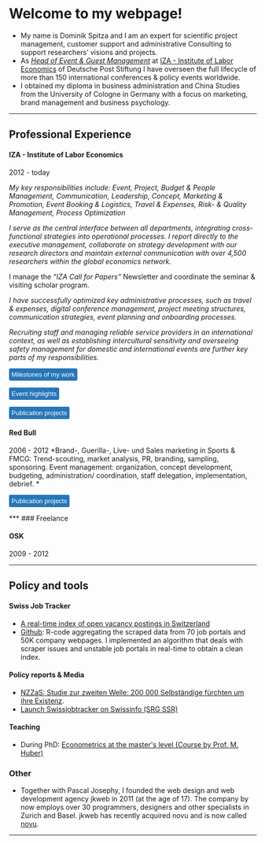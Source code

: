 # Welcome to my webpage!

- My name is Dominik Spitza and I am an expert for scientific project management, customer support and administrative Consulting to support researchers’ visions and projects.
- As *[Head of Event & Guest Management](https://www.iza.org/person/8053/dominik-spitza)* at [IZA - Institute of Labor Economics](https://www.iza.org/) of Deutsche Post Stiftung I have overseen the full lifecycle of more than 150 international conferences & policy events worldwide. 
- I obtained my diploma in business administration and China Studies from the University of Cologne in Germany with a focus on marketing, brand management and business psychology.

***

## Professional Experience 


####  IZA - Institute of Labor Economics
2012 - today

*My key responsibilities include: Event, Project, Budget & People Management, Communication, Leadership, Concept, Marketing & Promotion, Event Booking & Logistics, Travel & Expenses, Risk- & Quality Management, Process Optimization*

*I serve as the central interface between all departments, integrating cross-functional strategies into operational processes. I report directly to the executive management, collaborate on strategy development with our research directors and maintain external communication with over 4,500 researchers within the global economics network.*

I manage the *“IZA Call for Papers”* Newsletter and coordinate the seminar & visiting scholar program.

*I have successfully optimized key administrative processes, such as travel & expenses, digital conference management, project meeting structures, communication strategies, event planning and onboarding processes.*

*Recruiting staff and managing reliable service providers in an international context, as well as establishing intercultural sensitivity and overseeing safety management for domestic and international events are further key parts of my responsibilities.*

<button class="show-button" onclick="toggleAbstract('abstract_click_search_scope')">Milestones of my work</button>
<div id="abstract_click_search_scope" class="abstract">
<ul><li>2023: I have spearheaded the conceptualization, development and implementation of a web-based guest management system as part of the "digitalization of recurring processes".</li>
<li>2022: I held the overall project management role for a change management process, redesigning over 800 event landing pages, enhancing external communication, user experience and design consistency. </li>
<li>2021: My team was responsible for nationwide communication with 150 federal employment agencies as part of a research project commissioned by the Federal Ministry (BMAS).</li>
<li>2020: My team introduced online and hybrid events in record time, using state-of-the-art technology.</li></ul></div>

<button class="show-button" onclick="toggleAbstract('abstract_click_monopsony')">Event highlights</button>
<div id="abstract_click_monopsony" class="abstract">
<ul><li>World Bank and UK Aid (DFID/FCDO) Development Conferences | in Bonn, Lima, New Delhi, W. DC, Addis Ababa, Lusaka, Dhaka, Nairobi, London</li> 
<li>24th EALE Conference 2012 | <i>WCCB (former House of Representatives, Bonn)</i></li> 
<li>AEA ASSA Meetings | <i>in Boston, San Diego, Philadelphia</i></li> 
<li>Topic Workshops | <i>Environment, Climate, Education, Migration, Gender, Data</i></li> 
<li>Policy Workshops | <i>OECD, European Commission, BMAS & BMFSFJ</i></li> 
<li>IZA Summer Schools | <i>Berlin, Bonn, DHL Management Center in Buch am Ammersee</i></li> 
<li>Tower Talks at Deutsche Post | <i>with <b>Friedrich Merz</b>, Anke Hassel, Wolfgang Clement, Angela Titzrath, Aiman Mazyek, Reiner Hoffmann, Annegret Schnell</i></li></ul>
</div>

<button class="show-button" onclick="toggleAbstract('abstract_click_occ_mob')">Publication projects</button>
<div id="abstract_click_occ_mob" class="abstract">
BMAS Forschungsreports 2021-2024 (German) 
<ul><li><a href="https://www.bmas.de/DE/Service/Publikationen/Forschungsberichte/fb-587-arbeitsmarktpolitische-integrationsma%C3%9Fnahmen-gefluechtete.html">Begleitevaluation der arbeitsmarktpolitischen Integrationsmaßnahmen für Geflüchtete</a></li>
<li><a href="https://www.bmas.de/DE/Service/Publikationen/Forschungsberichte/fb-570-6-arbeitssituation-belastungsempfinden-corona-pandemie-juni-2021.html?cms_documentType_=pbbook&cms_showNoDocType=true&cms_templateQueryString=arbeitssituation-belastungsempfinden-corona-pandemie.html">Arbeitssituation und Belastungsempfinden im Kontext der Corona-Pandemie</a></li>
<li><a href="https://www.bmas.de/DE/Service/Publikationen/Forschungsberichte/fb-635-evaluation-berufsbezogene-deutschsprachfoerderung-45a-aufenthg.html">Evaluation der berufsbezogenen Deutschsprachförderung</a></li>
</ul>
</div>

#### Red Bull
2006 - 2012
*Brand-, Guerilla-, Live- und Sales marketing in Sports & FMCG: Trend-scouting, market analysis, PR, branding, sampling, sponsoring. Event management: organization, concept development, budgeting, administration/ coordination, staff delegation, implementation, debrief. *

<button class="show-button" onclick="toggleAbstract('abstract_click_rb')">Publication projects</button>
<div id="abstract_click_rb" class="abstract">
<ul>“Rock am Ring” (2008 – 2011), “Red Bull Gravity Challenge” (2007) and “Red Bull Flugtag” (2006).</ul>
</div>
***
### Freelance

#### OSK 
2009 - 2012


***

## Policy and tools

#### Swiss Job Tracker

- [A real-time index of open vacancy postings in Switzerland](http://swissjobtracker.ch/)
- [Github](https://github.com/swissjobtracker/chjobtracker): R-code aggregating the scraped data from 70 job portals and 50K company webpages. I implemented an algorithm that deals with scraper issues and unstable job portals in real-time to obtain a clean index.

#### Policy reports & Media

- [NZZaS: Studie zur zweiten Welle: 200 000 Selbständige fürchten um ihre Existenz](https://nzzas.nzz.ch/wirtschaft/zweite-welle-viele-selbstaendige-fuerchten-um-ihre-existenz-ld.1589295). 
- [Launch Swissjobtracker on Swissinfo (SRG SSR)](https://www.swissinfo.ch/fre/toute-l-actu-en-bref/repli-du-nombre-d-offres-d-emplois-en-d%C3%A9cembre--%C3%A9tude-/48136458)

#### Teaching

- During PhD: [Econometrics at the master's level (Course by Prof. M. Huber)](https://hecnet.unil.ch/hec/syllabus/descriptif/2551?dyn_lang=en)

### Other

- Together with Pascal Josephy, I founded the web design and web development agency jkweb in 2011 (at the age of 17). The company by now employs over 30 programmers, designers and other specialists in Zurich and Basel. jkweb has recently acquired novu and is now called [novu](https://novu.ch/). 

***

<script>
    // JavaScript function to toggle visibility
    function toggleAbstract(id) {
        const abstract = document.getElementById(id);
        if (abstract.style.display === "none" || abstract.style.display === "") {
            abstract.style.display = "block";
             gtag('event', id);
        } else {
            abstract.style.display = "none";
        }
    }
</script>

<style>
    /* CSS for styling */
    .abstract {
        display: none; /* Abstracts are hidden by default */
        margin: 10px 0;
        padding: 10px;
        background-color: #f9f9f9;
        border: 1px solid #ddd;
    }
    .show-button {
        cursor: pointer;
        background-color: #2776b8;
        color: white;
  padding: 5px;
  border: none;
  border-radius: 3px;
  font-size: 13px;
      }
      
   .show-button:hover {
        background-color: #0056b3;
    }
</style>
